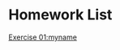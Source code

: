 # Homework List
[Exercise 01:myname](https://github.com/yct19970507/compuational_physics_N2015301020175/blob/master/myname.py)

 

